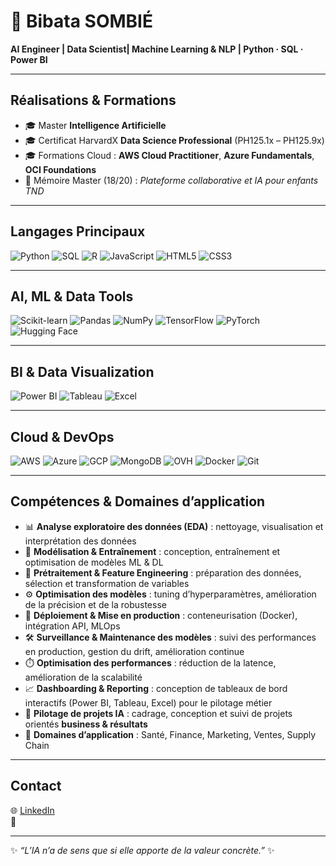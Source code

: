 # 👋 Bibata SOMBIÉ  

**AI Engineer | Data Scientist| Machine Learning & NLP | Python · SQL · Power BI**

---

##  Réalisations & Formations
- 🎓 Master **Intelligence Artificielle** 
- 🎓 Certificat HarvardX **Data Science Professional** (PH125.1x – PH125.9x)  
- 🎓 Formations Cloud : **AWS Cloud Practitioner**, **Azure Fundamentals**, **OCI Foundations**  
- 🥇 Mémoire Master (18/20) : *Plateforme collaborative et IA pour enfants TND*  

---

##  Langages Principaux
![Python](https://img.shields.io/badge/Python-3776AB?style=for-the-badge&logo=python&logoColor=white)
![SQL](https://img.shields.io/badge/SQL-4479A1?style=for-the-badge&logo=postgresql&logoColor=white)
![R](https://img.shields.io/badge/R-276DC3?style=for-the-badge&logo=r&logoColor=white)
![JavaScript](https://img.shields.io/badge/JavaScript-F7DF1E?style=for-the-badge&logo=javascript&logoColor=black)
![HTML5](https://img.shields.io/badge/HTML5-E34F26?style=for-the-badge&logo=html5&logoColor=white)
![CSS3](https://img.shields.io/badge/CSS3-1572B6?style=for-the-badge&logo=css3&logoColor=white)

---

##  AI, ML & Data Tools
![Scikit-learn](https://img.shields.io/badge/scikit--learn-F7931E?style=for-the-badge&logo=scikit-learn&logoColor=white)
![Pandas](https://img.shields.io/badge/Pandas-150458?style=for-the-badge&logo=pandas&logoColor=white)
![NumPy](https://img.shields.io/badge/NumPy-013243?style=for-the-badge&logo=numpy&logoColor=white)
![TensorFlow](https://img.shields.io/badge/TensorFlow-FF6F00?style=for-the-badge&logo=tensorflow&logoColor=white)
![PyTorch](https://img.shields.io/badge/PyTorch-EE4C2C?style=for-the-badge&logo=pytorch&logoColor=white)
![Hugging Face](https://img.shields.io/badge/HuggingFace-FED141?style=for-the-badge&logo=huggingface&logoColor=black)

---

##  BI & Data Visualization
![Power BI](https://img.shields.io/badge/Power%20BI-F2C811?style=for-the-badge&logo=powerbi&logoColor=black)
![Tableau](https://img.shields.io/badge/Tableau-E97627?style=for-the-badge&logo=tableau&logoColor=white)
![Excel](https://img.shields.io/badge/Excel-217346?style=for-the-badge&logo=microsoft-excel&logoColor=white)

---

##  Cloud & DevOps
![AWS](https://img.shields.io/badge/AWS-232F3E?style=for-the-badge&logo=amazonaws&logoColor=white)
![Azure](https://img.shields.io/badge/Azure-0078D4?style=for-the-badge&logo=microsoftazure&logoColor=white)
![GCP](https://img.shields.io/badge/GCP-4285F4?style=for-the-badge&logo=googlecloud&logoColor=white)
![MongoDB](https://img.shields.io/badge/MongoDB-47A248?style=for-the-badge&logo=mongodb&logoColor=white)
![OVH](https://img.shields.io/badge/OVH-123F6D?style=for-the-badge&logo=ovh&logoColor=white)
![Docker](https://img.shields.io/badge/Docker-2496ED?style=for-the-badge&logo=docker&logoColor=white)
![Git](https://img.shields.io/badge/Git-F05032?style=for-the-badge&logo=git&logoColor=white)

---

##  Compétences & Domaines d’application
- 📊 **Analyse exploratoire des données (EDA)** : nettoyage, visualisation et interprétation des données  
- 🤖 **Modélisation & Entraînement** : conception, entraînement et optimisation de modèles ML & DL  
- 🔧 **Prétraitement & Feature Engineering** : préparation des données, sélection et transformation de variables  
- ⚙️ **Optimisation des modèles** : tuning d’hyperparamètres, amélioration de la précision et de la robustesse  
- 🚀 **Déploiement & Mise en production** : conteneurisation (Docker), intégration API, MLOps  
- 🛠️ **Surveillance & Maintenance des modèles** : suivi des performances en production, gestion du drift, amélioration continue  
- ⏱️ **Optimisation des performances** : réduction de la latence, amélioration de la scalabilité  
- 📈 **Dashboarding & Reporting** : conception de tableaux de bord interactifs (Power BI, Tableau, Excel) pour le pilotage métier  
- 🧭 **Pilotage de projets IA** : cadrage, conception et suivi de projets orientés **business & résultats**  
- 🏥 **Domaines d’application** : Santé, Finance, Marketing, Ventes, Supply Chain  

---

##  Contact
🌐 [LinkedIn](https://www.linkedin.com/in/bibata-sombie)  
📂

---

✨ *“L’IA n’a de sens que si elle apporte de la valeur concrète.”* ✨
